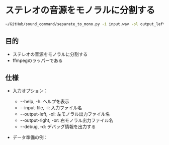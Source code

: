 # ステレオの音源をモノラルに分割する

```bash
~/GitHub/sound_command/separate_to_mono.py -i input.wav -ol output_left.wav -or output_right.wav
```

## 目的

- ステレオの音源をモノラルに分割する
- ffmpegのラッパーである

## 仕様

- 入力オプション：
  - --help, -h: ヘルプを表示
  - --input-file, -i: 入力ファイル名
  - --output-left, -ol: 左モノラル出力ファイル名
  - --output-right, -or: 右モノラル出力ファイル名
  - --debug, -d: デバッグ情報を出力する


- データ準備の例：
```bash
```